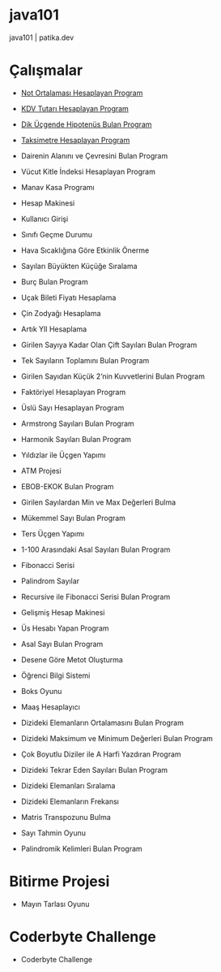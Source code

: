 # java101
java101 | patika.dev


# Çalışmalar
* [Not Ortalaması Hesaplayan Program](https://github.com/nergiskuzucu/java101/blob/main/odevler/notOrtalamasi.java)
* [KDV Tutarı Hesaplayan Program](https://github.com/nergiskuzucu/java101/blob/main/odevler/kdvTutari.java)
* [Dik Üçgende Hipotenüs Bulan Program](https://github.com/nergiskuzucu/java101/blob/main/odevler/ucgenCevre.java)
* [Taksimetre Hesaplayan Program](https://github.com/nergiskuzucu/java101/blob/main/odevler/taksimetre.java)
* Dairenin Alanını ve Çevresini Bulan Program
* Vücut Kitle İndeksi Hesaplayan Program
* Manav Kasa Programı



* Hesap Makinesi
* Kullanıcı Girişi
* Sınıfı Geçme Durumu
* Hava Sıcaklığına Göre Etkinlik Önerme
* Sayıları Büyükten Küçüğe Sıralama
* Burç Bulan Program
* Uçak Bileti Fiyatı Hesaplama
* Çin Zodyağı Hesaplama
* Artık YIl Hesaplama


* Girilen Sayıya Kadar Olan Çift Sayıları Bulan Program
* Tek Sayıların Toplamını Bulan Program
* Girilen Sayıdan Küçük 2’nin Kuvvetlerini Bulan Program
* Faktöriyel Hesaplayan Program
* Üslü Sayı Hesaplayan Program
* Armstrong Sayıları Bulan Program
* Harmonik Sayıları Bulan Program
* Yıldızlar ile Üçgen Yapımı
* ATM Projesi
* EBOB-EKOK Bulan Program
* Girilen Sayılardan Min ve Max Değerleri Bulma
* Mükemmel Sayı Bulan Program
* Ters Üçgen Yapımı
* 1-100 Arasındaki Asal Sayıları Bulan Program
* Fibonacci Serisi


* Palindrom Sayılar
* Recursive ile Fibonacci Serisi Bulan Program
* Gelişmiş Hesap Makinesi
* Üs Hesabı Yapan Program
* Asal Sayı Bulan Program
* Desene Göre Metot Oluşturma

* Öğrenci Bilgi Sistemi
* Boks Oyunu
* Maaş Hesaplayıcı

* Dizideki Elemanların Ortalamasını Bulan Program
* Dizideki Maksimum ve Minimum Değerleri Bulan Program
* Çok Boyutlu Diziler ile A Harfi Yazdıran Program
* Dizideki Tekrar Eden Sayıları Bulan Program
* Dizideki Elemanları Sıralama
* Dizideki Elemanların Frekansı
* Matris Transpozunu Bulma

* Sayı Tahmin Oyunu
* Palindromik Kelimleri Bulan Program

# Bitirme Projesi
* Mayın Tarlası Oyunu

# Coderbyte Challenge
* Coderbyte Challenge


